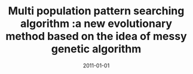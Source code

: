 ---
# Documentation: https://wowchemy.com/docs/managing-content/

title: Multi population pattern searching algorithm :a new evolutionary method based
  on the idea of messy genetic algorithm
subtitle: ''
summary: ''
authors:
- kwasnicka
- Michał W. Przewoźniczek
tags: []
categories: []
date: '2011-01-01'
lastmod: 2022-10-07T05:01:21Z
featured: false
draft: false

# Featured image
# To use, add an image named `featured.jpg/png` to your page's folder.
# Focal points: Smart, Center, TopLeft, Top, TopRight, Left, Right, BottomLeft, Bottom, BottomRight.
image:
  caption: ''
  focal_point: ''
  preview_only: false

# Projects (optional).
#   Associate this post with one or more of your projects.
#   Simply enter your project's folder or file name without extension.
#   E.g. `projects = ["internal-project"]` references `content/project/deep-learning/index.md`.
#   Otherwise, set `projects = []`.
projects: []
publishDate: '2022-10-07T05:01:20.101926Z'
publication_types:
- '2'
abstract: ''
publication: '*IEEE Transactions on Evolutionary Computation*'
doi: 10.1109/TEVC.2010.2102038
---